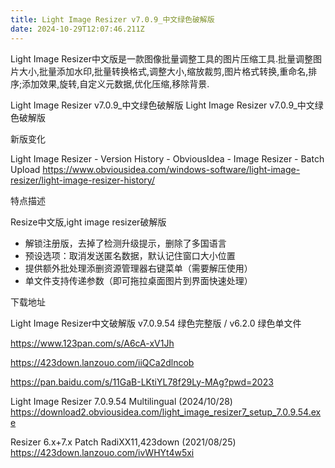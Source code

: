 ```yaml
---
title: Light Image Resizer v7.0.9_中文绿色破解版
date: 2024-10-29T12:07:46.211Z
---
```


Light Image Resizer中文版是一款图像批量调整工具的图片压缩工具.批量调整图片大小,批量添加水印,批量转换格式,调整大小,缩放裁剪,图片格式转换,重命名,排序;添加效果,旋转,自定义元数据,优化压缩,移除背景.

Light Image Resizer v7.0.9_中文绿色破解版
Light Image Resizer v7.0.9_中文绿色破解版

新版变化

Light Image Resizer - Version History - ObviousIdea - Image Resizer - Batch Upload
https://www.obviousidea.com/windows-software/light-image-resizer/light-image-resizer-history/

特点描述

Resize中文版,ight image resizer破解版
- 解锁注册版，去掉了检测升级提示，删除了多国语言
- 预设选项：取消发送匿名数据，默认记住窗口大小位置
- 提供额外批处理添删资源管理器右键菜单（需要解压使用）
- 单文件支持传递参数（即可拖拉桌面图片到界面快速处理）

下载地址

Light Image Resizer中文破解版 v7.0.9.54 绿色完整版 / v6.2.0 绿色单文件

https://www.123pan.com/s/A6cA-xV1Jh

https://423down.lanzouo.com/iiQCa2dlncob

https://pan.baidu.com/s/11GaB-LKtiYL78f29Ly-MAg?pwd=2023

Light Image Resizer 7.0.9.54 Multilingual (2024/10/28)
https://download2.obviousidea.com/light_image_resizer7_setup_7.0.9.54.exe

Resizer 6.x+7.x Patch RadiXX11,423down (2021/08/25)
https://423down.lanzouo.com/ivWHYt4w5xi

